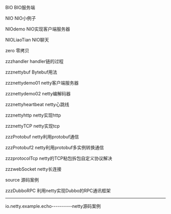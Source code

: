 BIO  BIO服务端

NIO  NIO小例子

NIOdemo  NIO实现客户端服务器

NIOLiaoTian  NIO聊天

zero   零拷贝

zzzhandler  handler链的过程

zzznettybuf Bytebuf用法

zzznettydemo01  netty客户端服务器

zzznettydemo02  netty编解码器

zzznettyheartbeat  netty心跳线

zzznettyhttp    netty实现http

zzznettyTCP     netty实现tcp

zzzProtobuf     netty利用protobuf通信

zzzProtobuf2    netty利用protobuf多实例转换通信

zzzprotocolTcp  netty的TCP粘包拆包自定义协议解决

zzzwebSocket    netty长连接

source    源码案例 

zzzDubboRPC   利用netty实现Dubbo的RPC通讯框架

-----------------------------------------------------------

io.netty.example.echo----------netty源码案例
